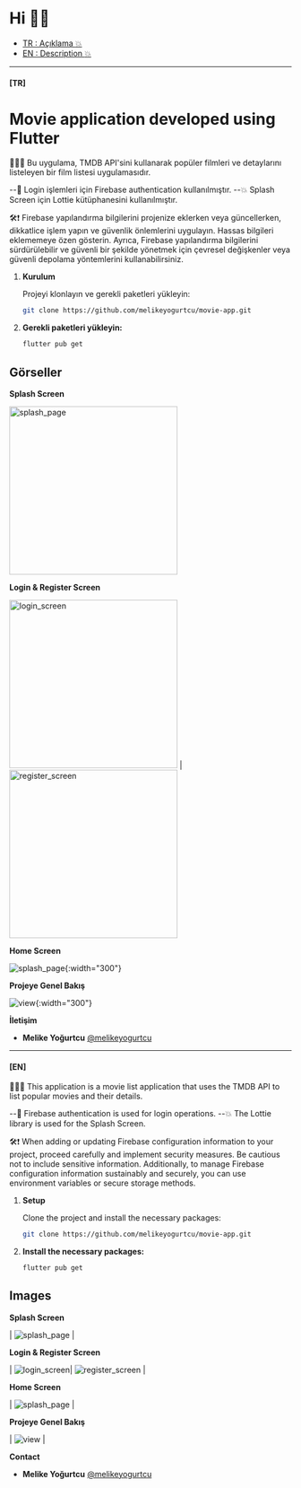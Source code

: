 # Hi 👋🏼

- [TR : Açıklama :boom:](#tr)
- [EN : Description :boom:](#en)  

****

 #### [TR]

# Movie application developed using Flutter
👩🏽‍💻 Bu uygulama, TMDB API'sini kullanarak popüler filmleri ve detaylarını listeleyen
bir film listesi uygulamasıdır.

--🔑 Login işlemleri için Firebase authentication kullanılmıştır.
--💥 Splash Screen için Lottie kütüphanesini kullanılmıştır.

🛠️❗️ Firebase yapılandırma bilgilerini projenize eklerken veya güncellerken, dikkatlice işlem yapın ve güvenlik önlemlerini uygulayın. Hassas bilgileri eklememeye özen gösterin. Ayrıca, Firebase yapılandırma bilgilerini sürdürülebilir ve güvenli bir şekilde yönetmek için çevresel değişkenler veya güvenli depolama yöntemlerini kullanabilirsiniz.


1. **Kurulum**
   
   Projeyi klonlayın ve gerekli paketleri yükleyin:
   ```bash
   git clone https://github.com/melikeyogurtcu/movie-app.git 

2. **Gerekli paketleri yükleyin:**

    ```bash
   flutter pub get

## Görseller

**Splash Screen**

 <img src="images/readme_images/splash_screen.gif" alt="splash_page" width="300"/>

**Login & Register Screen**

 <img src="images/readme_images/login_screen.png" alt="login_screen" width="300"/> | <img src="images/readme_images/register_screen.png" alt="register_screen" width="300"/>

**Home Screen**

 ![splash_page](images/readme_images/home_screen.png){:width="300"}

**Projeye Genel Bakış**

 ![view](images/readme_images/view.gif){:width="300"} 


**İletişim**
- **Melike Yoğurtcu** [@melikeyogurtcu](https://github.com/melikeyogurtcu)




****

 #### [EN]

👩🏽‍💻 This application is a movie list application that uses 
the TMDB API to list popular movies and their details.

--🔑 Firebase authentication is used for login operations.
--💥 The Lottie library is used for the Splash Screen.

🛠️❗️ When adding or updating Firebase configuration information to your project, proceed carefully and implement security measures. Be cautious not to include sensitive information. Additionally, to manage Firebase configuration information sustainably and securely, you can use environment variables or secure storage methods.

1. **Setup**
   
   Clone the project and install the necessary packages:
   ```bash
   git clone https://github.com/melikeyogurtcu/movie-app.git 

2. **Install the necessary packages:**

    ```bash
   flutter pub get 

## Images

**Splash Screen**

| ![splash_page](images/readme_images/splash_screen.gif) |

**Login & Register Screen**

| ![login_screen](images/readme_images/login_screen.png)| ![register_screen](images/readme_images/register_screen.png) |

**Home Screen**

| ![splash_page](images/readme_images/home_screen.png) |

**Projeye Genel Bakış**

| ![view](images/readme_images/view.gif) |

**Contact**
- **Melike Yoğurtcu** [@melikeyogurtcu](https://github.com/melikeyogurtcu)




 